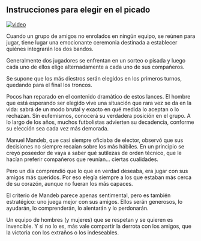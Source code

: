 ## Instrucciones para elegir en el picado

[![video](https://imgserver1.fierro.com.ar/get/thumb/350/600/COLCI-101693-0=9789505816934.jpg)](https://www.youtube.com/watch?v=ppieCjunenU)


Cuando un grupo de amigos no enrolados en ningún equipo, se reúnen para jugar, tiene lugar una emocionante ceremonia destinada a establecer quiénes integrarán los dos bandos.

Generalmente dos jugadores se enfrentan en un sorteo o pisada y luego cada uno de ellos elige alternadamente a cada uno de sus compañeros.

Se supone que los más diestros serán elegidos en los primeros turnos, quedando para el final los troncos.

Pocos han reparado en el contenido dramático de estos lances. El hombre que está esperando ser elegido vive una situación que rara vez se da en la vida: sabrá de un modo brutal y exacto en qué medida lo aceptan o lo rechazan. Sin eufemismos, conocerá su verdadera posición en el grupo. A lo largo de los años, muchos futbolistas advierten su decadencia, conforme su elección sea cada vez más demorada.

Manuel Mandeb, que casi siempre oficiaba de elector, observó que sus decisiones no siempre recaían sobre los más hábiles. En un principio se creyó poseedor de vaya a saber qué sutilezas de orden técnico, que le hacían preferir compañeros que reunían… ciertas cualidades.

Pero un día comprendió que lo que en verdad deseaba, era jugar con sus amigos más queridos. Por eso elegía siempre a los que estaban más cerca de su corazón, aunque no fueran los más capaces.

El criterio de Mandeb parece apenas sentimental, pero es también estratégico: uno juega mejor con sus amigos. Ellos serán generosos, lo ayudarán, lo comprenderán, lo alentarán y lo perdonarán.

Un equipo de hombres (y mujeres) que se respetan y se quieren es invencible. Y si no lo es, más vale compartir la derrota con los amigos, que la victoria con los extraños o los indeseables.

